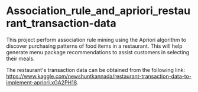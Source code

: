 # Association_rule_and_apriori_restaurant_transaction-data

This project perform association rule mining using the Apriori algorithm to discover purchasing patterns of food items in a restaurant. This will help generate menu package recommendations to assist customers in selecting their meals.

The restaurant's transaction data can be obtained from the following link: https://www.kaggle.com/newshuntkannada/restaurant-transaction-data-to-implement-apriori.xGA2PH18.
